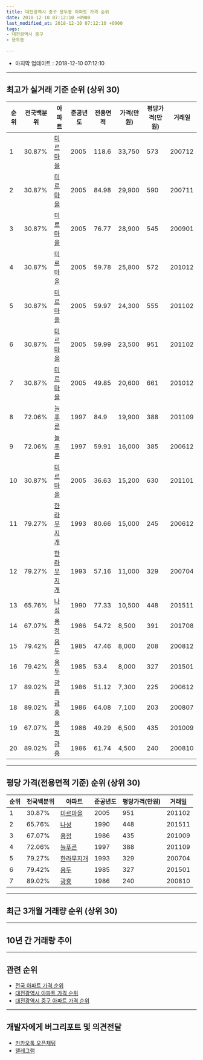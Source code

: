 ```yaml
---
title: 대전광역시 중구 용두동 아파트 가격 순위
date: 2018-12-10 07:12:10 +0900
last_modified_at: 2018-12-10 07:12:10 +0900
tags:
- 대전광역시 중구
- 용두동

---
```


* 마지막 업데이트 : 2018-12-10 07:12:10

---

## 최고가 실거래 기준 순위 (상위 30)


|순위|전국백분위|아파트|준공년도|전용면적|가격(만원)|평당가격(만원)|거래일|
|---|---|---|---|---|---|---|---|
|1|30.87%|[미르마을](https://search.naver.com/search.naver?query=%EB%8C%80%EC%A0%84%EA%B4%91%EC%97%AD%EC%8B%9C+%EC%A4%91%EA%B5%AC+%EC%9A%A9%EB%91%90%EB%8F%99+%EB%AF%B8%EB%A5%B4%EB%A7%88%EC%9D%84)|2005|118.6|33,750|573|200712|
|2|30.87%|[미르마을](https://search.naver.com/search.naver?query=%EB%8C%80%EC%A0%84%EA%B4%91%EC%97%AD%EC%8B%9C+%EC%A4%91%EA%B5%AC+%EC%9A%A9%EB%91%90%EB%8F%99+%EB%AF%B8%EB%A5%B4%EB%A7%88%EC%9D%84)|2005|84.98|29,900|590|200711|
|3|30.87%|[미르마을](https://search.naver.com/search.naver?query=%EB%8C%80%EC%A0%84%EA%B4%91%EC%97%AD%EC%8B%9C+%EC%A4%91%EA%B5%AC+%EC%9A%A9%EB%91%90%EB%8F%99+%EB%AF%B8%EB%A5%B4%EB%A7%88%EC%9D%84)|2005|76.77|28,900|545|200901|
|4|30.87%|[미르마을](https://search.naver.com/search.naver?query=%EB%8C%80%EC%A0%84%EA%B4%91%EC%97%AD%EC%8B%9C+%EC%A4%91%EA%B5%AC+%EC%9A%A9%EB%91%90%EB%8F%99+%EB%AF%B8%EB%A5%B4%EB%A7%88%EC%9D%84)|2005|59.78|25,800|572|201012|
|5|30.87%|[미르마을](https://search.naver.com/search.naver?query=%EB%8C%80%EC%A0%84%EA%B4%91%EC%97%AD%EC%8B%9C+%EC%A4%91%EA%B5%AC+%EC%9A%A9%EB%91%90%EB%8F%99+%EB%AF%B8%EB%A5%B4%EB%A7%88%EC%9D%84)|2005|59.97|24,300|555|201102|
|6|30.87%|[미르마을](https://search.naver.com/search.naver?query=%EB%8C%80%EC%A0%84%EA%B4%91%EC%97%AD%EC%8B%9C+%EC%A4%91%EA%B5%AC+%EC%9A%A9%EB%91%90%EB%8F%99+%EB%AF%B8%EB%A5%B4%EB%A7%88%EC%9D%84)|2005|59.99|23,500|951|201102|
|7|30.87%|[미르마을](https://search.naver.com/search.naver?query=%EB%8C%80%EC%A0%84%EA%B4%91%EC%97%AD%EC%8B%9C+%EC%A4%91%EA%B5%AC+%EC%9A%A9%EB%91%90%EB%8F%99+%EB%AF%B8%EB%A5%B4%EB%A7%88%EC%9D%84)|2005|49.85|20,600|661|201012|
|8|72.06%|[늘푸른](https://search.naver.com/search.naver?query=%EB%8C%80%EC%A0%84%EA%B4%91%EC%97%AD%EC%8B%9C+%EC%A4%91%EA%B5%AC+%EC%9A%A9%EB%91%90%EB%8F%99+%EB%8A%98%ED%91%B8%EB%A5%B8)|1997|84.9|19,900|388|201109|
|9|72.06%|[늘푸른](https://search.naver.com/search.naver?query=%EB%8C%80%EC%A0%84%EA%B4%91%EC%97%AD%EC%8B%9C+%EC%A4%91%EA%B5%AC+%EC%9A%A9%EB%91%90%EB%8F%99+%EB%8A%98%ED%91%B8%EB%A5%B8)|1997|59.91|16,000|385|200612|
|10|30.87%|[미르마을](https://search.naver.com/search.naver?query=%EB%8C%80%EC%A0%84%EA%B4%91%EC%97%AD%EC%8B%9C+%EC%A4%91%EA%B5%AC+%EC%9A%A9%EB%91%90%EB%8F%99+%EB%AF%B8%EB%A5%B4%EB%A7%88%EC%9D%84)|2005|36.63|15,200|630|201101|
|11|79.27%|[한라무지개](https://search.naver.com/search.naver?query=%EB%8C%80%EC%A0%84%EA%B4%91%EC%97%AD%EC%8B%9C+%EC%A4%91%EA%B5%AC+%EC%9A%A9%EB%91%90%EB%8F%99+%ED%95%9C%EB%9D%BC%EB%AC%B4%EC%A7%80%EA%B0%9C)|1993|80.66|15,000|245|200612|
|12|79.27%|[한라무지개](https://search.naver.com/search.naver?query=%EB%8C%80%EC%A0%84%EA%B4%91%EC%97%AD%EC%8B%9C+%EC%A4%91%EA%B5%AC+%EC%9A%A9%EB%91%90%EB%8F%99+%ED%95%9C%EB%9D%BC%EB%AC%B4%EC%A7%80%EA%B0%9C)|1993|57.16|11,000|329|200704|
|13|65.76%|[나성](https://search.naver.com/search.naver?query=%EB%8C%80%EC%A0%84%EA%B4%91%EC%97%AD%EC%8B%9C+%EC%A4%91%EA%B5%AC+%EC%9A%A9%EB%91%90%EB%8F%99+%EB%82%98%EC%84%B1)|1990|77.33|10,500|448|201511|
|14|67.07%|[용정](https://search.naver.com/search.naver?query=%EB%8C%80%EC%A0%84%EA%B4%91%EC%97%AD%EC%8B%9C+%EC%A4%91%EA%B5%AC+%EC%9A%A9%EB%91%90%EB%8F%99+%EC%9A%A9%EC%A0%95)|1986|54.72|8,500|391|201708|
|15|79.42%|[용두](https://search.naver.com/search.naver?query=%EB%8C%80%EC%A0%84%EA%B4%91%EC%97%AD%EC%8B%9C+%EC%A4%91%EA%B5%AC+%EC%9A%A9%EB%91%90%EB%8F%99+%EC%9A%A9%EB%91%90)|1985|47.46|8,000|208|200812|
|16|79.42%|[용두](https://search.naver.com/search.naver?query=%EB%8C%80%EC%A0%84%EA%B4%91%EC%97%AD%EC%8B%9C+%EC%A4%91%EA%B5%AC+%EC%9A%A9%EB%91%90%EB%8F%99+%EC%9A%A9%EB%91%90)|1985|53.4|8,000|327|201501|
|17|89.02%|[광흥](https://search.naver.com/search.naver?query=%EB%8C%80%EC%A0%84%EA%B4%91%EC%97%AD%EC%8B%9C+%EC%A4%91%EA%B5%AC+%EC%9A%A9%EB%91%90%EB%8F%99+%EA%B4%91%ED%9D%A5)|1986|51.12|7,300|225|200612|
|18|89.02%|[광흥](https://search.naver.com/search.naver?query=%EB%8C%80%EC%A0%84%EA%B4%91%EC%97%AD%EC%8B%9C+%EC%A4%91%EA%B5%AC+%EC%9A%A9%EB%91%90%EB%8F%99+%EA%B4%91%ED%9D%A5)|1986|64.08|7,100|203|200807|
|19|67.07%|[용정](https://search.naver.com/search.naver?query=%EB%8C%80%EC%A0%84%EA%B4%91%EC%97%AD%EC%8B%9C+%EC%A4%91%EA%B5%AC+%EC%9A%A9%EB%91%90%EB%8F%99+%EC%9A%A9%EC%A0%95)|1986|49.29|6,500|435|201009|
|20|89.02%|[광흥](https://search.naver.com/search.naver?query=%EB%8C%80%EC%A0%84%EA%B4%91%EC%97%AD%EC%8B%9C+%EC%A4%91%EA%B5%AC+%EC%9A%A9%EB%91%90%EB%8F%99+%EA%B4%91%ED%9D%A5)|1986|61.74|4,500|240|200810|


---

## 평당 가격(전용면적 기준) 순위 (상위 30)


|순위|전국백분위|아파트|준공년도|평당가격(만원)|거래일|
|---|---|---|---|---|---|
|1|30.87%|[미르마을](https://search.naver.com/search.naver?query=%EB%8C%80%EC%A0%84%EA%B4%91%EC%97%AD%EC%8B%9C+%EC%A4%91%EA%B5%AC+%EC%9A%A9%EB%91%90%EB%8F%99+%EB%AF%B8%EB%A5%B4%EB%A7%88%EC%9D%84)|2005|951|201102|
|2|65.76%|[나성](https://search.naver.com/search.naver?query=%EB%8C%80%EC%A0%84%EA%B4%91%EC%97%AD%EC%8B%9C+%EC%A4%91%EA%B5%AC+%EC%9A%A9%EB%91%90%EB%8F%99+%EB%82%98%EC%84%B1)|1990|448|201511|
|3|67.07%|[용정](https://search.naver.com/search.naver?query=%EB%8C%80%EC%A0%84%EA%B4%91%EC%97%AD%EC%8B%9C+%EC%A4%91%EA%B5%AC+%EC%9A%A9%EB%91%90%EB%8F%99+%EC%9A%A9%EC%A0%95)|1986|435|201009|
|4|72.06%|[늘푸른](https://search.naver.com/search.naver?query=%EB%8C%80%EC%A0%84%EA%B4%91%EC%97%AD%EC%8B%9C+%EC%A4%91%EA%B5%AC+%EC%9A%A9%EB%91%90%EB%8F%99+%EB%8A%98%ED%91%B8%EB%A5%B8)|1997|388|201109|
|5|79.27%|[한라무지개](https://search.naver.com/search.naver?query=%EB%8C%80%EC%A0%84%EA%B4%91%EC%97%AD%EC%8B%9C+%EC%A4%91%EA%B5%AC+%EC%9A%A9%EB%91%90%EB%8F%99+%ED%95%9C%EB%9D%BC%EB%AC%B4%EC%A7%80%EA%B0%9C)|1993|329|200704|
|6|79.42%|[용두](https://search.naver.com/search.naver?query=%EB%8C%80%EC%A0%84%EA%B4%91%EC%97%AD%EC%8B%9C+%EC%A4%91%EA%B5%AC+%EC%9A%A9%EB%91%90%EB%8F%99+%EC%9A%A9%EB%91%90)|1985|327|201501|
|7|89.02%|[광흥](https://search.naver.com/search.naver?query=%EB%8C%80%EC%A0%84%EA%B4%91%EC%97%AD%EC%8B%9C+%EC%A4%91%EA%B5%AC+%EC%9A%A9%EB%91%90%EB%8F%99+%EA%B4%91%ED%9D%A5)|1986|240|200810|


---

## 최근 3개월 거래량 순위 (상위 30)


<div style="width:100%;">
    <canvas id="deal_count_ranking" height="250"></canvas>
</div>


<script>
new Chart(document.getElementById("deal_count_ranking"), {
    type: 'horizontalBar',
    data: {
        labels: ['미르마을', '늘푸른', '한라무지개'],
        datasets: [{
            label: '실거래 수',
            data: [19, 2, 1],
            borderColor: "rgba(255, 0, 128, 1)",
            backgroundColor: "rgba(255, 0, 128, 0.5)",
            fill: false,
        }]
    },
    options: {
        responsive: true,
        title: {
            display: true,
            text: '최근 3개월 거래량 순위'
        },
        tooltips: {
            mode: 'index',
            intersect: false,
            callbacks: {
                title: function(tooltipItems, data) {
                    return "실거래 수:";
                },
                label: function(tooltipItem, data) {
                    return data.labels[tooltipItem.index] + ": " + tooltipItem.xLabel;
                }
            }
        },
        hover: {
            mode: 'nearest',
            intersect: true
        },
        scales: {
            xAxes: [{
                display: true,
                scaleLabel: {
                    display: true,
                    labelString: '실거래 수'
                },
                ticks: {
                    suggestedMin: 0,
                }
            }],
            yAxes: [{
                display: true,
                ticks: {
                    autoSkip: false,
                    callback: function(value, index, values) {
                        if (value.length > 15)
                            return value.substr(0, 13) + "...";
                        else
                            return value;
                    }
                },
                scaleLabel: {
                    display: false,
                }
            }]
        }
    }
});

</script>


---

## 10년 간 거래량 추이


<div style="width:100%;">
    <canvas id="deal_progress" height="250"></canvas>
</div>

<script>
new Chart(document.getElementById("deal_progress"), {
    type: 'line',
    data: {
        labels: ['200812','200901','200902','200903','200904','200905','200906','200907','200908','200909','200910','200911','200912','201001','201002','201003','201004','201005','201006','201007','201008','201009','201010','201011','201012','201101','201102','201103','201104','201105','201106','201107','201108','201109','201110','201111','201112','201201','201202','201203','201204','201205','201206','201207','201208','201209','201210','201211','201212','201301','201302','201303','201304','201305','201306','201307','201308','201309','201310','201311','201312','201401','201402','201403','201404','201405','201406','201407','201408','201409','201410','201411','201412','201501','201502','201503','201504','201505','201506','201507','201508','201509','201510','201511','201512','201601','201602','201603','201604','201605','201606','201607','201608','201609','201610','201611','201612','201701','201702','201703','201704','201705','201706','201707','201708','201709','201710','201711','201712','201801','201802','201803','201804','201805','201806','201807','201808','201809','201810','201811','201812'],
        datasets: [{
            label: '실거래 수',
            pointRadius: 1,
            data: [4, 7, 7, 12, 14, 26, 13, 12, 20, 14, 18, 12, 17, 16, 16, 16, 18, 15, 11, 8, 13, 6, 8, 10, 33, 21, 19, 18, 22, 15, 11, 16, 19, 9, 17, 14, 12, 4, 18, 6, 3, 7, 6, 9, 8, 4, 15, 8, 12, 11, 11, 12, 9, 12, 11, 8, 15, 14, 10, 11, 15, 17, 13, 11, 13, 12, 16, 10, 13, 7, 7, 14, 7, 10, 15, 14, 7, 20, 9, 8, 6, 5, 7, 11, 9, 12, 6, 8, 9, 11, 5, 7, 10, 9, 10, 9, 9, 16, 15, 7, 7, 11, 7, 8, 7, 6, 6, 14, 7, 9, 10, 13, 8, 8, 10, 8, 3, 13, 18, 4, 0],
            borderColor: "rgba(255, 201, 14, 1)",
            backgroundColor: "rgba(255, 201, 14, 0.5)",
            fill: true,
        }]
    },
    options: {
        responsive: true,
        title: {
            display: true,
            text: '10년간 거래량 추이'
        },
        tooltips: {
            mode: 'index',
            intersect: false,
        },
        hover: {
            mode: 'nearest',
            intersect: true
        },
        scales: {
            xAxes: [{
                display: true,
                scaleLabel: {
                    display: true,
                    labelString: '년/월'
                }
            }],
            yAxes: [{
                display: true,
                ticks: {
                    suggestedMin: 0,
                },
                scaleLabel: {
                    display: true,
                    labelString: '실거래 수'
                }
            }]
        }
    }
});

</script>


---

## 관련 순위

- [전국 아파트 가격 순위](https://inasie.github.io/apt-ranking/전국)
- [대전광역시 아파트 가격 순위](https://inasie.github.io/apt-ranking/대전광역시)
- [대전광역시 중구 아파트 가격 순위](https://inasie.github.io/apt-ranking/대전광역시-중구)


---

## 개발자에게 버그리포트 및 의견전달

- [카카오톡 오픈채팅](https://open.kakao.com/o/gLJUAP4)
- [텔레그램](https://t.me/inasie)


